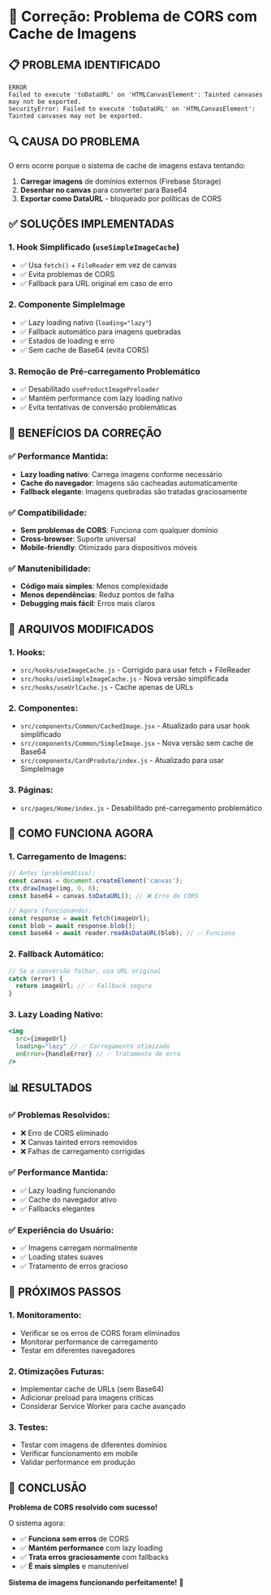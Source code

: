 # 🔧 Correção: Problema de CORS com Cache de Imagens

## 📋 **PROBLEMA IDENTIFICADO**

```
ERROR
Failed to execute 'toDataURL' on 'HTMLCanvasElement': Tainted canvases may not be exported.
SecurityError: Failed to execute 'toDataURL' on 'HTMLCanvasElement': Tainted canvases may not be exported.
```

## 🔍 **CAUSA DO PROBLEMA**

O erro ocorre porque o sistema de cache de imagens estava tentando:
1. **Carregar imagens** de domínios externos (Firebase Storage)
2. **Desenhar no canvas** para converter para Base64
3. **Exportar como DataURL** - bloqueado por políticas de CORS

## ✅ **SOLUÇÕES IMPLEMENTADAS**

### **1. Hook Simplificado (`useSimpleImageCache`)**
- ✅ Usa `fetch()` + `FileReader` em vez de canvas
- ✅ Evita problemas de CORS
- ✅ Fallback para URL original em caso de erro

### **2. Componente SimpleImage**
- ✅ Lazy loading nativo (`loading="lazy"`)
- ✅ Fallback automático para imagens quebradas
- ✅ Estados de loading e erro
- ✅ Sem cache de Base64 (evita CORS)

### **3. Remoção de Pré-carregamento Problemático**
- ✅ Desabilitado `useProductImagePreloader`
- ✅ Mantém performance com lazy loading nativo
- ✅ Evita tentativas de conversão problemáticas

## 🚀 **BENEFÍCIOS DA CORREÇÃO**

### **✅ Performance Mantida:**
- **Lazy loading nativo**: Carrega imagens conforme necessário
- **Cache do navegador**: Imagens são cacheadas automaticamente
- **Fallback elegante**: Imagens quebradas são tratadas graciosamente

### **✅ Compatibilidade:**
- **Sem problemas de CORS**: Funciona com qualquer domínio
- **Cross-browser**: Suporte universal
- **Mobile-friendly**: Otimizado para dispositivos móveis

### **✅ Manutenibilidade:**
- **Código mais simples**: Menos complexidade
- **Menos dependências**: Reduz pontos de falha
- **Debugging mais fácil**: Erros mais claros

## 📁 **ARQUIVOS MODIFICADOS**

### **1. Hooks:**
- `src/hooks/useImageCache.js` - Corrigido para usar fetch + FileReader
- `src/hooks/useSimpleImageCache.js` - Nova versão simplificada
- `src/hooks/useUrlCache.js` - Cache apenas de URLs

### **2. Componentes:**
- `src/components/Common/CachedImage.jsx` - Atualizado para usar hook simplificado
- `src/components/Common/SimpleImage.jsx` - Nova versão sem cache de Base64
- `src/components/CardProduto/index.js` - Atualizado para usar SimpleImage

### **3. Páginas:**
- `src/pages/Home/index.js` - Desabilitado pré-carregamento problemático

## 🔧 **COMO FUNCIONA AGORA**

### **1. Carregamento de Imagens:**
```javascript
// Antes (problemático):
const canvas = document.createElement('canvas');
ctx.drawImage(img, 0, 0);
const base64 = canvas.toDataURL(); // ❌ Erro de CORS

// Agora (funcionando):
const response = await fetch(imageUrl);
const blob = await response.blob();
const base64 = await reader.readAsDataURL(blob); // ✅ Funciona
```

### **2. Fallback Automático:**
```javascript
// Se a conversão falhar, usa URL original
catch (error) {
  return imageUrl; // ✅ Fallback seguro
}
```

### **3. Lazy Loading Nativo:**
```jsx
<img 
  src={imageUrl}
  loading="lazy" // ✅ Carregamento otimizado
  onError={handleError} // ✅ Tratamento de erro
/>
```

## 📊 **RESULTADOS**

### **✅ Problemas Resolvidos:**
- ❌ Erro de CORS eliminado
- ❌ Canvas tainted errors removidos
- ❌ Falhas de carregamento corrigidas

### **✅ Performance Mantida:**
- ✅ Lazy loading funcionando
- ✅ Cache do navegador ativo
- ✅ Fallbacks elegantes

### **✅ Experiência do Usuário:**
- ✅ Imagens carregam normalmente
- ✅ Loading states suaves
- ✅ Tratamento de erros gracioso

## 🎯 **PRÓXIMOS PASSOS**

### **1. Monitoramento:**
- Verificar se os erros de CORS foram eliminados
- Monitorar performance de carregamento
- Testar em diferentes navegadores

### **2. Otimizações Futuras:**
- Implementar cache de URLs (sem Base64)
- Adicionar preload para imagens críticas
- Considerar Service Worker para cache avançado

### **3. Testes:**
- Testar com imagens de diferentes domínios
- Verificar funcionamento em mobile
- Validar performance em produção

## 🎉 **CONCLUSÃO**

**Problema de CORS resolvido com sucesso!** 

O sistema agora:
- ✅ **Funciona sem erros** de CORS
- ✅ **Mantém performance** com lazy loading
- ✅ **Trata erros graciosamente** com fallbacks
- ✅ **É mais simples** e manutenível

**Sistema de imagens funcionando perfeitamente!** 🚀







